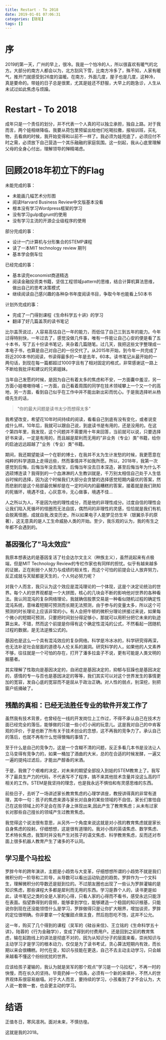 ```yaml
---
title: Restart - To 2018
date: 2019-01-01 07:06:31
categories: [随笔]
tags: [] 
---
```

# 序
2019的第一天，广州的早上，很冷。我是一个怕冷的人，所以很喜欢有暖气的北方。大部分的南方人都会以为，北方刮风下雪，比南方冷多了，殊不知，人家有暖气，推开门就感受到26度的温暖。在南方，外面几度，屋子也是几度，这种冷，真是要命的。带娃的日子总是很累，尤其是娃还不舒服，大早上的跑急诊，人生从未试过如此焦虑与烦躁。

<!-- more -->

# Restart - To 2018

成年只是一个责任的划分，并不代表一个人真的可以独立承担，独自上路。对于我而言，两个娃相继降临，我要从荷包里预留出给他们吃喝拉撒，报培训班，买礼物，去看病的时候，我开始变得和以前不一样了。我必须为娃兜底了，必须应付不时之需，必须放下自己营造一个其乐融融的家庭氛围。这一刻起，我从心底里理解父母的全身心付出，理解领导的殚精竭虑。

# 回顾2018年初立下的Flag

未能完成的事：
- 未能画几幅艺术分形图
- 阅读Harvard Business Review中文版基本没看
- 根本没有学习Wordpress框架的学习
- 没有学习gulp或grunt的使用
- 没有学习主流的开源企业级程序的使用

部分完成的事：
- 设计一门计算机与分形集合的STEMP课程
- 读了一本MIT technology review 期刊
- 基本学会倒车位

已经完成的事：
- 基本读完economist商道精选
- 阅读金融投资类书籍，坚信工程领域pattern的思维，结合计算机算法思维，做出自己的思考决策模式
- 继续阅读自己感兴趣的各种杂书年度阅读书目，争取今年也能看上50本书

计划外完成的事：
- 完成了一门得到课程《生命科学五十讲》的学习
- 翻译了好几篇盖茨的读书笔记

比尔盖茨说过，人容易高估自己一年的能力，而低估了自己三到五年的能力。今年过得特别快，一年过去了，感觉没做几件事，唯有一件能让自己心安的便是看了五十本书，写了五十份读书笔记，夹杂着几篇随笔。过几天，我把这些文字整理成一本电子书，也算是自己对自己的一份交代了。从2015年开始，到今年一共完成了将近200本书的阅读，书读得最多的一年是去年，60本。读书笔记从最开始的一两句话，到现在每一篇都超过1000字且有了相对固定的格式，非常感谢这一路上不断给我批评和建议的兄弟姐妹。

当年自己发愿的时候，是因为自己有着太多的焦虑和不安，一方面囊中羞涩，另一方面小娃嗷嗷待哺；一方面，自己看着周围的同学在技术领域攀上一个又一个的高地，另一方面，看到自己似乎在工作中并不能出新出彩而忧心。于是我选择听从杨绛先生的话，
> "你的最大问题是读书太少而想得太多"

我希望改变，希望花10年时间持续的阅读，看看自己到底有没有变化，或者说变成什么样。10年后，我就可以跟自己说，到底读书是有用的，还是没用的。在这个第四年里，我发现，这个问题并不需要用十年来回答，当前就可以说，只要选择好书来读，一定是有用的，而且越是犀利而无用的"非业务（专业）类"书籍，给你的启迪远远超越了"业务（专业）类"书籍。

期间，我还期望能读一个在职的博士，在我并不太为生计发愁的时候，我更愿意在纯粹的科学道路上走得远些，然而事情并不如我所愿。所以，2018年，我第一次感觉到后悔，后悔当年没去淘宝，后悔当年没去日本深造，甚至后悔当年为什么不选硕博连读？我得到的一个血淋淋的人生教训就是，千万别太相信自己处于人生低谷时候的选择，因为这个时候我们大部分会贪婪的选择感觉短期内最优的答案，然而悲剧的是这个局部最优解却是在一定时间内的最糟糕的答案，接着就是我们熟知的死循环，境遇不佳，心灰意冷，无心做事，境遇不佳...

人之所以为人，不是因为他的理性成分，而是他的非理性成分。过度自信的理性会让我们陷入死循坏的怪圈而无法自拔，偶然间的非理性的灵感，恰恰就是我们有机会脱离怪圈，成就自我,改变历史。所以如果电子人能梦见仿生羊（银翼杀手的原著），这无意真的是人工生命威胁人类的开始。至少，我乐观的认为，我的有生之年都不会遇到的。

## 基因强化了"马太效应"

我原本想表达的是基因复活了社会达尔文主义（种族主义），虽然说起来有点极端，但是MIT Technology Review的专栏作家也有同样的担忧。似乎有越来越多的证据，正在削弱个人努力与成绩的相关性，而这个可怕的前提会让人放弃努力，反正成就与天赋都是天生的，个人何必努力呢？

对我个人而言，我只认为这个效应是混沌理论的一个体现，这是个决定论统治的世界。每个人的世界观都是一个大拼图，核心的几块会不断的影响他对世界的各种看法。我认同混沌的复杂网络理论，我就确信股票交易是一种看似随机过程的确定性混沌系统，意味着短期可预测而长期无法预测，由于参与的变量太多，所以这个可预测的时长理论上应该非常的小。有人会把牛顿的微积分理论拼接过来说，如果每个微小的短期可预测，只要把时间划分得足够小，那就可以用积分把它未来的轨迹算出来。不错，然而这个前提是你得有这个确定性混沌的公式，不然看起一团随机过程的数据，是无法逆推公式的。

基因也是这么一个具有混沌效应的复杂网络。科学是冷冰冰的，科学研究得再深，也无法补足社会层面的道德与人伦关系的漏洞。研究科学的人，如果他的人文素养不够，往往就是一个可怕的存在，打开了潘多拉盒子不说，更有可能是人类文明的掘墓者。

其实理解了性取向是基因决定的，自闭症是基因决定的，抑郁与狂躁也是基因决定的，感情的专一与否也是基因决定的等等，我们其实可以对这个世界发生的事情更加的宽容，发自心底的宽容而不是屈从于政治正确。对人性的弱点，别深挖，别把窗户纸捅破了。


## 残酷的真相：已经无法胜任专业的软件开发工作了

虽然我有技术背景，也曾经在一线的开发岗位上工作过，不得不承认自己在技术方面已经完全的落伍，能够做的只是一些小打小闹的玩意儿。这是我对自己的中肯客观的评价，于是也断了所有关于技术创业的念想，这不再我的竞争力了。承认自己的落后，也就不再有什么觉得懊悔的事情了。

至于什么是自己的竞争力，这是一个含糊不清的问题，反正多看几本书是没法让人立马变得有竞争力的，如果一桶加了酒曲的大米，总的在合适的时候发酵，一遍又一遍的提纯过滤后，才能出产醇香的米酒。

于是，我做了个艰难的决定，对未来的期望全部投入到娃的STEM教育上了。我写不了最具生产力的代码，不代表写不了程序，搞不来其他技术含量并没这么高的IT相关的工作。STEM是我坚持的理念，也是我永远不惧怕和有灵感思维的东西。

前些日子，去听了一场讲述家长教育焦虑的心理学讲座，教授讲得真的非常有道理，其中一句：孩子的焦虑来源与家长对自身的某些领域的不自信，家长们害怕自己在这些领域上的不足会在孩子身上体现出来,因此产生了教育焦虑；从未有过家长对那些自己擅长的领域产生过教育焦虑。

我觉得这个说法很有意思，从另外一个角度来说这就是对小孩的教育焦虑就是家长自身焦虑的投射。仔细想想，这是很有道理的。我对小孩的英语焦虑、数学焦虑、艺术特长焦虑，我暂时并没有产生对孩子的语文焦虑、科学教育焦虑，反而还对市面上很多机器人教育产生了诸多的不认同。

## 学习是个马拉松

罗胖今年的跨年演讲，主题是小趋势与大变革，仔细想想所谓的小趋势不就是我们微积分的一阶导和二阶导，从导数可以看出运动轨迹的趋势。罗胖作为一个文科生，理解微积分的导数还是挺到位的。不过朋友圈也出现了一些认为罗胖灌输的是知识焦虑，那些课程大多都是犀利而无用的东西。学习是靠个人的，读书更是如此，读书笔记之类的全是人家的心得，只看人家的心得而不看书，感受永远只能浮在表面。指望靠得到的音频，能够拿到学位，能够建造一个稳固的知识根基，只能说你到现在还没能领悟什么是学习，罗胖做得只是让你扩大眼界，增加谈资，罗胖的定位很明确。你非要拿一个配餐甜点做主食，然后抱怨吃不饱，这并不公允。

这一年，购买了几个得到的课程（吴军的《硅谷来信》、王立铭的《生命科学五十讲》，陆蓉的《行为金融学》），变成了得到的付费用户。还是回到之前的教育焦虑，输在起跑线上的讲法是彻底不对的，因为从知识分子的层面来看，崇尚知识与主动学习才是学习的根本动力，仅仅是为了读书考试，贪心算法短期内有效，而长期以来会很糟糕。时代在变，知识与技能在更迭，自己不去主动主动学习，只会越来越看不懂这个纷纷扰扰的世界。

应该给孩子灌输的，我认为就是吴军的那个观点"学习是一个马拉松"，不再一时的快慢，而在长久的坚持。毕竟扔掉一个信条，必须有一个新的来填补，不然人的世界观体系很容易崩塌。对于大人而言，要持续的学习，小孩看到了才不会认为，大人说一套做一套，也会更主动的学习。

# 结语

正值冬日，寒风凛冽。面对未来，不慎彷徨。

这就是我的2018。